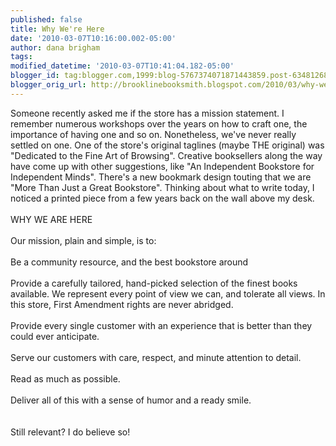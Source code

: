 ```yaml
---
published: false
title: Why We're Here
date: '2010-03-07T10:16:00.002-05:00'
author: dana brigham
tags: 
modified_datetime: '2010-03-07T10:41:04.182-05:00'
blogger_id: tag:blogger.com,1999:blog-5767374071871443859.post-6348126871940373124
blogger_orig_url: http://brooklinebooksmith.blogspot.com/2010/03/why-were-here.html
---
```


Someone recently asked me if the store has a mission statement.  I remember numerous workshops over the years on how to craft one, the importance of having one and so on.  Nonetheless, we've never really settled on one.  One of the store's original taglines (maybe THE original) was "Dedicated to the Fine Art of Browsing".  Creative booksellers along the way have come up with other suggestions, like "An Independent Bookstore for Independent Minds".   There's a new bookmark design touting that we are "More Than Just a Great Bookstore".  Thinking about what to write today, I noticed a printed piece from a few years back on the wall above my desk.<br /><br />WHY WE ARE HERE<br /><br />Our mission, plain and simple, is to:<br /><br />Be a community resource, and the best bookstore around<br /><br />Provide a carefully tailored, hand-picked selection of the finest books available.  We represent every point of view we can, and tolerate all views.  In this store, First Amendment rights are never abridged.<br /><br />Provide every single customer with an experience that is better than they could ever anticipate.<br /><br />Serve our customers with care, respect, and minute attention to detail.<br /><br />Read as much as possible.<br /><br />Deliver all of this with a sense of humor and a ready smile.<br /><br /><br />Still relevant?  I do believe so!